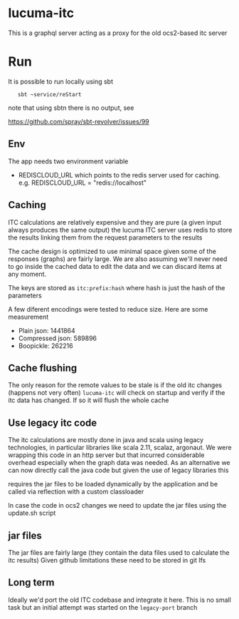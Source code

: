 # lucuma-itc


This is a graphql server acting as a proxy for the old ocs2-based itc server

# Run

It is possible to run locally using sbt
```
   sbt ~service/reStart
```

note that using sbtn there is no output, see

https://github.com/spray/sbt-revolver/issues/99

## Env

The app needs two environment variable
* REDISCLOUD_URL which points to the redis server used for caching. e.g.
    REDISCLOUD_URL = "redis://localhost"

## Caching
ITC calculations are relatively expensive and they are pure (a given input always produces the same output)
the lucuma ITC server uses redis to store the results linking them from the request parameters to the results

The cache design is optimized to use minimal space given some of the responses (graphs) are fairly large.
We are also assuming we'll never need to go inside the cached data to edit the data and we can
discard items at any moment.

The keys are stored as `itc:prefix:hash` where hash is just the hash of the parameters

A few diferent encodings were tested to reduce size. Here are some measurement

* Plain json: 1441864
* Compressed json: 589896
* Boopickle: 262216

## Cache flushing
The only reason for the remote values to be stale is if the old itc changes (happens not very often)
`lucuma-itc` will check on startup and verify if the itc data has changed. If so it will flush the whole cache

## Use legacy itc code
The itc calculations are mostly done in java and scala using legacy technologies, in particular libraries
like scala 2.11, scalaz, argonaut.
We were wrapping this code in an http server but that incurred considerable overhead especially when the graph data was needed.
As an alternative we can now directly call the java code but given the use of legacy libraries this

requires the jar files to be loaded dynamically by the application and be called via reflection
with a custom classloader

In case the code in ocs2 changes we need to update the jar files using the update.sh script

## jar files

The jar files are fairly large (they contain the data files used to calculate the itc results)
Given github limitations these need to be stored in git lfs

## Long term
Ideally we'd port the old ITC codebase and integrate it here. This is no small task but an initial
attempt was started on the `legacy-port` branch

